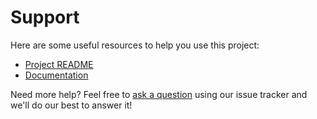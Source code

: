 # Support

Here are some useful resources to help you use this project:

- [Project README](../README.md)
- [Documentation](https://docs.divinenii.com/rade-di)

Need more help? Feel free to [ask a question](https://github.com/divineniiquaye/rade-di/issues/new?labels=question) using our issue tracker and we'll do our best to answer it!

